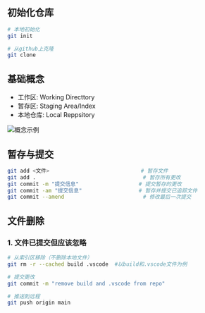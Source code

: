 ## 初始化仓库
```bash
# 本地初始化
git init

# 从github上克隆
git clone 
```
## 基础概念
* 工作区: Working Directtory
* 暂存区: Staging Area/Index
* 本地仓库: Local Reppsitory

![概念示例](https://cdn.jsdelivr.net/gh/tingshuo-yiqing/PicGo-tuchuang/img/20251003212153234.png)

## 暂存与提交
```bash
git add <文件>                             # 暂存文件
git add .                                  # 暂存所有更改
git commit -m "提交信息"                   # 提交暂存的更改
git commit -am "提交信息"                  # 暂存并提交已追踪文件
git commit --amend                         # 修改最后一次提交
```

## 文件删除
### 1. 文件已提交但应该忽略
```bash
# 从索引区移除（不删除本地文件）
git rm -r --cached build .vscode  #以build和.vscode文件为例

# 提交更改
git commit -m "remove build and .vscode from repo"

# 推送到远程
git push origin main

```